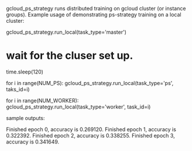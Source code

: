 gcloud_ps_strategy runs distributed training on gcloud cluster (or instance groups). Example usage of demonstrating ps-strategy training on a local cluster:

gcloud_ps_strategy.run_local(task_type='master')
# wait for the cluser set up.
time.sleep(120)

for i in range(NUM_PS):
    gcloud_ps_strategy.run_local(task_type='ps', taks_id=i)

for i in range(NUM_WORKER):
    gcloud_ps_strategy.run_local(task_type='worker', task_id=i)

sample outputs:

Finished epoch 0, accuracy is 0.269120.
Finished epoch 1, accuracy is 0.322392.
Finished epoch 2, accuracy is 0.338255.
Finished epoch 3, accuracy is 0.341649.